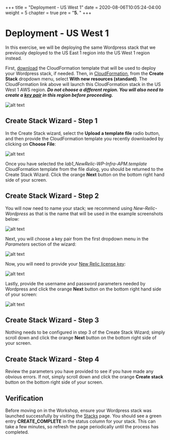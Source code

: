 +++
title = "Deployment - US West 1"
date = 2020-08-06T10:05:24-04:00
weight = 5
chapter = true
pre = "<b>5. </b>"
+++


# Deployment - US West 1
In this exercise, we will be deploying the same Wordpress stack that we previously deployed to the US East 1 region into the US West 1 region instead.

First, [download](http://emea-partners.newrelic-es.com/lab1_NewRelic-WP-Infra-APM.template) the CloudFormation template that will be used to deploy your Wordpress stack, if needed. Then, in [CloudFormation](https://console.aws.amazon.com/cloudformation/home?region=us-west-1), from the  **Create Stack** dropdown menu, select **With new resources (standard)**.  The CloudFormation link above will launch this CloudFormation stack in the US West 1 AWS region.  ***Do not choose a different region. You will also need to create a [key pair](https://console.aws.amazon.com/ec2/v2/home?region=us-west-1#KeyPairs:) in this region before proceeding.***

![alt text](/images/cf-dropdown.png "CloudFormation")

## Create Stack Wizard - Step 1

In the Create Stack wizard, select the **Upload a template file** radio button, and then provide the CloudFormation template you recently downloaded by clicking on **Choose File**:

![alt text](/images/create-stack-wizard.png "Create Stack")

Once you have selected the *lab1_NewRelic-WP-Infra-APM.template* CloudFormation template from the file dialog, you should be returned to the Create Stack Wizard.  Click the orange **Next** button on the bottom right hand side of your screen.

## Create Stack Wizard - Step 2

You will now need to name your stack; we recommend using *New-Relic-Wordpress* as that is the name that will be used in the example screenshots below:

![alt text](/images/stack-name.png "Stack Name")

Next, you will choose a key pair from the first dropdown menu in the *Parameters* section of the wizard:

![alt text](/images/select-key-pair.png "Select Key Pair")

Now, you will need to provide your [New Relic license key](https://docs.newrelic.com/docs/accounts/accounts-billing/account-setup/new-relic-license-key#finding):

![alt text](/images/new-relic-license-key.png "New Relic License Key")

Lastly, provide the username and password parameters needed by Wordpress and click the orange **Next** button on the bottom right hand side of your screen:

![alt text](/images/wordpress-params.png "Wordpress Parameters")

## Create Stack Wizard - Step 3

Nothing needs to be configured in step 3 of the Create Stack Wizard;  simply scroll down and click the orange **Next** button on the bottom right side of your screen.

## Create Stack Wizard - Step 4

Review the parameters you have provided to see if you have made any obvious errors.  If not, simply scroll down and click the orange **Create stack** button on the bottom right side of your screen.

## Verification

Before moving on in the Workshop, ensure your Wordpress stack was launched successfully by visiting the [Stacks](https://console.aws.amazon.com/cloudformation/home?region=us-west-1#/stacks?filteringText=&filteringStatus=active&viewNested=true&hideStacks=false) page.  You should see a green entry **CREATE_COMPLETE** in the status column for your stack.  This can take a few minutes, so refresh the page periodically until the process has completed. 

